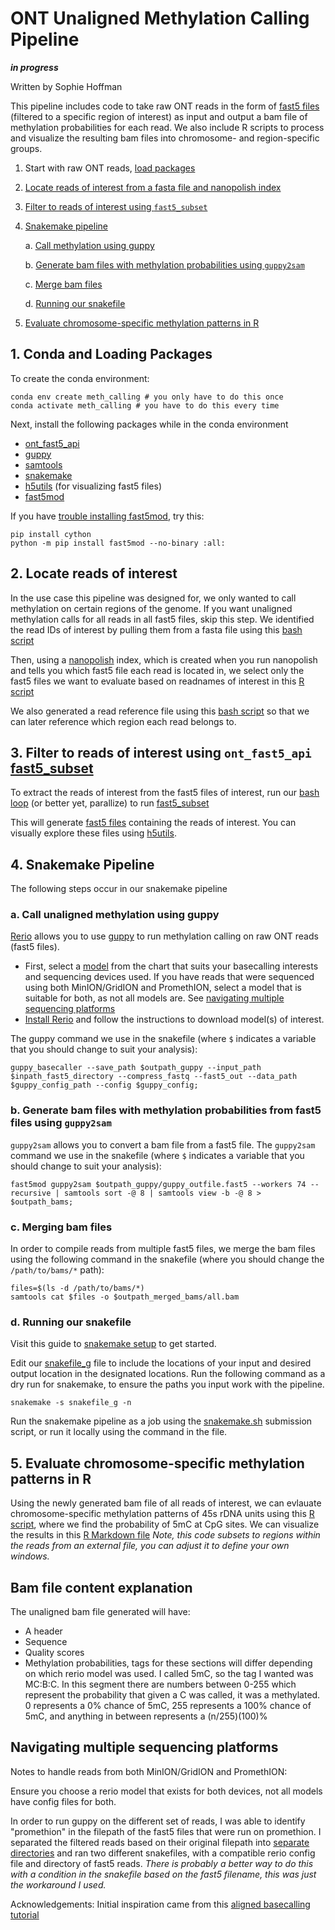 # ONT Unaligned Methylation Calling Pipeline
***in progress***

Written by Sophie Hoffman

This pipeline includes code to take raw ONT reads in the form of [fast5 files](https://medium.com/@shiansu/a-look-at-the-nanopore-fast5-format-f711999e2ff6) (filtered to a specific region of interest) as input and output a bam file of methylation probabilities for each read. We also include R scripts to process and visualize the resulting bam files into chromosome- and region-specific groups. 

1. Start with raw ONT reads, [load packages](#1-conda-and-loading-packages)
2. [Locate reads of interest from a fasta file and nanopolish index](#2-locate-reads-of-interest)
3. [Filter to reads of interest using `fast5_subset`](#3-filter-to-reads-of-interest-using-fast5_subset)
4. [Snakemake pipeline](#4-snakemake-pipeline)

    a. [Call methylation using guppy](#a-call-unaligned-methylation-using-guppy)
    
    b. [Generate bam files with methylation probabilities using `guppy2sam`](#b-generate-bam-files-with-methylation-probabilities-from-fast5-files-using-guppy2sam)
    
    c. [Merge bam files](#c-merging-bam-files)
    
    d. [Running our snakefile](#d-running-our-snakefile)
    
5. [Evaluate chromosome-specific methylation patterns in R](#5-evaluate-chromosome-specific-methylation-patterns-in-r)

## 1. Conda and Loading Packages

To create the conda environment:
```
conda env create meth_calling # you only have to do this once
conda activate meth_calling # you have to do this every time 
```
Next, install the following packages while in the conda environment
- [ont_fast5_api](https://github.com/nanoporetech/ont_fast5_api#getting-started)
- [guppy](https://denbi-nanopore-training-course.readthedocs.io/en/latest/basecalling/basecalling.html)
- [samtools](https://github.com/samtools/samtools)
- [snakemake](https://snakemake.readthedocs.io/en/stable/)
- [h5utils](https://github.com/NanoComp/h5utils) (for visualizing fast5 files) 
- [fast5mod](https://github.com/nanoporetech/fast5mod) 

If you have [trouble installing fast5mod](https://github.com/nanoporetech/fast5mod/issues/9#issuecomment-826920740), try this: 
```
pip install cython 
python -m pip install fast5mod --no-binary :all:
```

## 2. Locate reads of interest
In the use case this pipeline was designed for, we only wanted to call methylation on certain regions of the genome. If you want unaligned methylation calls for all reads in all fast5 files, skip this step. 
We identified the read IDs of interest by pulling them from a fasta file using this [bash script](https://github.com/shoffm/ONT_unaligned_meth_calling/blob/master/pull_read_names.sh)

Then, using a [nanopolish](https://github.com/jts/nanopolish) index, which is created when you run nanopolish and tells you which fast5 file each read is located in, we select only the fast5 files we want to evaluate based on readnames of interest in this [R script](https://github.com/shoffm/ONT_unaligned_meth_calling/blob/master/read_isolation.R)

We also generated a read reference file using this [bash script](https://github.com/shoffm/ONT_unaligned_meth_calling/blob/master/pull_chm_spec_read_names.sh) so that we can later reference which region each read belongs to. 

## 3. Filter to reads of interest using `ont_fast5_api` [fast5_subset](https://github.com/nanoporetech/ont_fast5_api#fast5_subset)
To extract the reads of interest from the fast5 files of interest, run our [bash loop](https://github.com/shoffm/ONT_unaligned_meth_calling/blob/master/fast5_sub_3.sh) (or better yet, parallize) to run [fast5_subset](https://github.com/nanoporetech/ont_fast5_api#fast5_subset)

This will generate [fast5 files](https://medium.com/@shiansu/a-look-at-the-nanopore-fast5-format-f711999e2ff6) containing the reads of interest. You can visually explore these files using [h5utils](https://github.com/NanoComp/h5utils).

## 4. Snakemake Pipeline

The following steps occur in our snakemake pipeline

### a. Call unaligned methylation using guppy

[Rerio](https://github.com/nanoporetech/rerio) allows you to use [guppy](https://denbi-nanopore-training-course.readthedocs.io/en/latest/basecalling/basecalling.html) to run methylation calling on raw ONT reads (fast5 files). 
- First, select a [model](https://github.com/nanoporetech/rerio#use-and-description-of-models) from the chart that suits your basecalling interests and sequencing devices used. If you have reads that were sequenced using both MinION/GridION and PromethION, select a model that is suitable for both, as not all models are. See [navigating multiple sequencing platforms](#navigating-multiple-sequencing-platforms)
- [Install Rerio](https://github.com/nanoporetech/rerio#installation) and follow the instructions to download model(s) of interest. 

The guppy command we use in the snakefile (where `$` indicates a variable that you should change to suit your analysis):
```
guppy_basecaller --save_path $outpath_guppy --input_path $inpath_fast5_directory --compress_fastq --fast5_out --data_path $guppy_config_path --config $guppy_config; 
```

### b. Generate bam files with methylation probabilities from fast5 files using `guppy2sam`
`guppy2sam` allows you to convert a bam file from a fast5 file. 
The `guppy2sam` command we use in the snakefile (where `$` indicates a variable that you should change to suit your analysis): 
```
fast5mod guppy2sam $outpath_guppy/guppy_outfile.fast5 --workers 74 --recursive | samtools sort -@ 8 | samtools view -b -@ 8 > $outpath_bams;
```

### c. Merging bam files
In order to compile reads from multiple fast5 files, we merge the bam files using the following command in the snakefile (where you should change the `/path/to/bams/*` path): 
```
files=$(ls -d /path/to/bams/*)
samtools cat $files -o $outpath_merged_bams/all.bam
```

### d. Running our snakefile

Visit this guide to [snakemake setup](https://github.com/Snitkin-Lab-Umich/Snakemake_setup) to get started.

Edit our [snakefile_g](https://github.com/shoffm/ONT_unaligned_meth_calling/blob/master/snakefile_g) file to include the locations of your input and desired output location in the designated locations. 
Run the following command as a dry run for snakemake, to ensure the paths you input work with the pipeline. 

```
snakemake -s snakefile_g -n
```

Run the snakemake pipeline as a job using the [snakemake.sh](https://github.com/shoffm/ONT_unaligned_meth_calling/blob/master/snakemake.sh) submission script, or run it locally using the command in the file. 


## 5. Evaluate chromosome-specific methylation patterns in R
Using the newly generated bam file of all reads of interest, we can evlauate chromosome-specific methylation patterns of 45s rDNA units using this [R script](https://github.com/shoffm/ONT_unaligned_meth_calling/blob/master/45_s_parse.R), where we find the probability of 5mC at CpG sites. We can visualize the results in this [R Markdown file](https://github.com/shoffm/ONT_unaligned_meth_calling/blob/master/Chromosome-specific_methylation_analysis.Rmd)
*Note, this code subsets to regions within the reads from an external file, you can adjust it to define your own windows.*

## Bam file content explanation
The unaligned bam file generated will have: 
- A header
- Sequence
- Quality scores
- Methylation probabilities, tags for these sections will differ depending on which rerio model was used. I called 5mC, so the tag I wanted was MC:B:C. In this segment there are numbers between 0-255 which represent the probability that given a C was called, it was a methylated. 0 represents a 0% chance of 5mC, 255 represents a 100% chance of 5mC, and anything in between represents a (n/255)(100)%

## Navigating multiple sequencing platforms
Notes to handle reads from both MinION/GridION and PromethION: 

Ensure you choose a rerio model that exists for both devices, not all models have config files for both. 

In order to run guppy on the different set of reads, I was able to identify "promethion" in the filepath of the fast5 files that were run on promethion. 
I separated the filtered reads based on their original filepath into [separate directories](https://stackoverflow.com/questions/14371039/copy-all-files-in-a-directory-with-a-particular-string-in-the-filename-to-differ/14371380) and ran two different snakefiles, with a compatible rerio config file and directory of fast5 reads. *There is probably a better way to do this with a condition in the snakefile based on the fast5 filename, this was just the workaround I used.*

Acknowledgements: 
Initial inspiration came from this [aligned basecalling tutorial](https://labs.epi2me.io/notebooks/Modified_Base_Tutorial.html)

